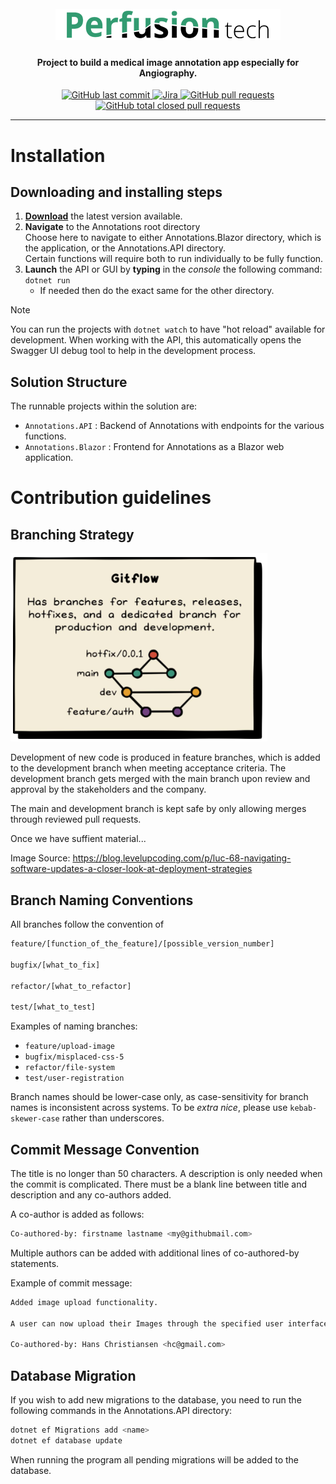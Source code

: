 <h1 align="center">
  <br>
  <img src="https://raw.githubusercontent.com/ITU-ISE2025-GROUP8-PT/Annotations/d0f5d65d039f3a011a141c922194e763b18fd9ec/Logo.png" alt="PerfusionTech">
</h1>

<h4 align="center">Project to build a medical image annotation app especially for Angiography.</h4>

<p align="center">
    <a href="https://github.com/ITU-ISE2025-GROUP8-PT/Annotations/commits/master">
    <img src="https://img.shields.io/github/last-commit/ITU-ISE2025-GROUP8-PT/Annotations.svg?style=flat-square&logo=github&logoColor=white"
         alt="GitHub last commit">
	</a>
    <a href="https://team8-itu-2025.atlassian.net/jira/software/projects/PT/summary">
    <img src="https://img.shields.io/badge/Jira-Gruppe 8-blue?style=flat-square&logo=jira&logoColor=white"
         alt="Jira">
	</a>
    <a href="https://github.com/ITU-ISE2025-GROUP8-PT/Annotations/pulls">
    <img src="https://img.shields.io/github/issues-pr-raw/ITU-ISE2025-GROUP8-PT/Annotations.svg?style=flat-square&logo=github&logoColor=white"
         alt="GitHub pull requests">
	</a>
	<a href="https://github.com/ITU-ISE2025-GROUP8-PT/Annotations/issues?q=is%3Aclosed">
    <img src="https://img.shields.io/github/issues-pr-closed/ITU-ISE2025-GROUP8-PT/Annotations.svg?style=flat-square&logo=github&logoColor=white"
         alt="GitHub total closed pull requests">
	</a>
</p>
      


---


# Installation

## Downloading and installing steps
1. **[Download](https://github.com/ITU-ISE2025-GROUP8-PT/Annotations)** the latest version available.
2. **Navigate** to the Annotations root directory<br>
	Choose here to navigate to either Annotations.Blazor directory, which is the application, or the Annotations.API directory.<br>
	Certain functions will require both to run individually to be fully function.
3. **Launch** the API or GUI by **typing** in the _console_ the following command: `dotnet run`
   * If needed then do the exact same for the other directory.
      
       
> [!NOTE]  
> You can run the projects with `dotnet watch` to have "hot reload" available for development. When working with the API, this automatically opens the Swagger UI debug tool to help in the development process.

## Solution Structure

The runnable projects within the solution are:

- `Annotations.API` : Backend of Annotations with endpoints for the various functions. 
- `Annotations.Blazor` : Frontend for Annotations as a Blazor web application. 

# Contribution guidelines

## Branching Strategy

![Example of gitflow branching strategy](https://raw.githubusercontent.com/ITU-ISE2025-GROUP8-PT/Annotations/bf03ac84a553c1dc77d78d41ace43b4f3a55bb8f/gitflow_branching_strategy.png)

Development of new code is produced in feature branches, which is added to the development branch when meeting acceptance criteria.
The development branch gets merged with the main branch upon review and approval by the stakeholders and the company. <p></p> The main and development branch is kept safe by only allowing merges through reviewed pull requests.

Once we have suffient material...

Image Source: https://blog.levelupcoding.com/p/luc-68-navigating-software-updates-a-closer-look-at-deployment-strategies

## Branch Naming Conventions

All branches follow the convention of

```bash
feature/[function_of_the_feature]/[possible_version_number]

bugfix/[what_to_fix]

refactor/[what_to_refactor]  

test/[what_to_test]
```

Examples of naming branches: 

- `feature/upload-image`
- `bugfix/misplaced-css-5`
- `refactor/file-system`
- `test/user-registration`

Branch names should be lower-case only, as case-sensitivity for branch names is inconsistent across systems. To be _extra nice_, please use `kebab-skewer-case` rather than underscores. 

## Commit Message Convention

The title is no longer than 50 characters. A description is only needed when the commit is complicated. There must be a blank line between title and description and any co-authors added.

A co-author is added as follows:

```bash
Co-authored-by: firstname lastname <my@githubmail.com>
```

Multiple authors can be added with additional lines of co-authored-by statements.

Example of commit message:

```bash
Added image upload functionality.

A user can now upload their Images through the specified user interface. 

Co-authored-by: Hans Christiansen <hc@gmail.com>
```

## Database Migration
If you wish to add new migrations to the database, you need to run the following commands in the Annotations.API directory:

```bash
dotnet ef Migrations add <name>
dotnet ef database update
```
When running the program all pending migrations will be added to the database.


